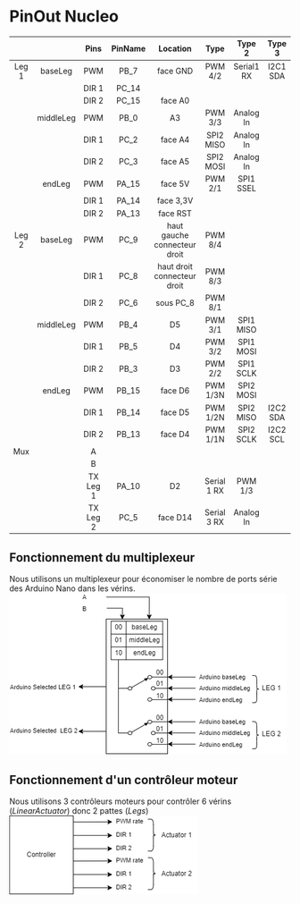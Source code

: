 # PinOut Nucleo
| | |Pins|PinName|Location|Type|Type 2|Type 3|
|:-:|:-:|:-:|:-:|:-:|:-:|:-:|:-:|
|Leg 1|baseLeg |PWM|PB_7|face GND|PWM 4/2|Serial1 RX|I2C1 SDA|
| | |DIR 1 |PC_14| | | | |
| | |DIR 2|PC_15|face A0| | | |
| |middleLeg|PWM|PB_0|A3|PWM 3/3|Analog In| |
| | |DIR 1 |PC_2|face A4|SPI2 MISO|Analog In| |
| | |DIR 2|PC_3|face A5|SPI2 MOSI|Analog In| |
| |endLeg|PWM|PA_15|face 5V|PWM 2/1|SPI1 SSEL| |
| | |DIR 1 |PA_14|face 3,3V| | | |
| | |DIR 2|PA_13|face RST| | | |
|Leg 2|baseLeg |PWM|PC_9|haut gauche connecteur droit|PWM 8/4| | |
| | |DIR 1 |PC_8|haut droit connecteur droit|PWM 8/3| | |
| | |DIR 2|PC_6|sous PC_8|PWM 8/1| | |
| |middleLeg|PWM|PB_4|D5|PWM 3/1|SPI1 MISO| |
| | |DIR 1 |PB_5|D4|PWM 3/2|SPI1 MOSI| |
| | |DIR 2|PB_3|D3|PWM 2/2|SPI1 SCLK| |
| |endLeg|PWM|PB_15|face D6|PWM 1/3N|SPI2 MOSI| |
| | |DIR 1 |PB_14|face D5|PWM 1/2N|SPI2 MISO|I2C2 SDA|
| | |DIR 2|PB_13|face D4|PWM 1/1N|SPI2 SCLK|I2C2 SCL|
|Mux| |A| | | | | |
| | |B| | | | | |
| | |TX Leg 1|PA_10|D2|Serial 1 RX|PWM 1/3| |
| | |TX Leg 2|PC_5|face D14|Serial 3 RX|Analog In| |


## Fonctionnement du multiplexeur
Nous utilisons un multiplexeur pour économiser le nombre de ports série des Arduino Nano dans les vérins.
![Mux explication](./Annexes/MUX.png)

## Fonctionnement d'un contrôleur moteur
Nous utilisons 3 contrôleurs moteurs pour contrôler 6 vérins (_LinearActuator_) donc 2 pattes (_Legs_)  
![Controller actuator explication](./Annexes/Controller%20Actuator.png)


